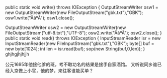 public static void write() throws IOException
  {
  OutputStreamWriter osw1 = new OutputStreamWriter(new FileOutputStream("gbk.txt"),"GBK");
  osw1.write("ÄãºÃ");
  osw1.close();
  
  OutputStreamWriter osw2 = new OutputStreamWriter(new FileOutputStream("utf-8.txt"),"UTF-8");
  osw2.write("ÄãºÃ");
  osw2.close();
 }
 public static void read() throws IOException
 {
 InputStreamReader isr = new InputStreamReader(new FileInputStream("gbk.txt"),"GBK");
 byte[] buf = new byte[1024];
 int len = isr.read(buf);
 sop(new String(buf,0,len));
 }
ghjhgjhjhjjh




公元1695年他接他爹的班，考不取功名的结果是接手自家酒馆。
又听说同乡谁已经入京做上小官，他的梦，来往客谁能买单？
